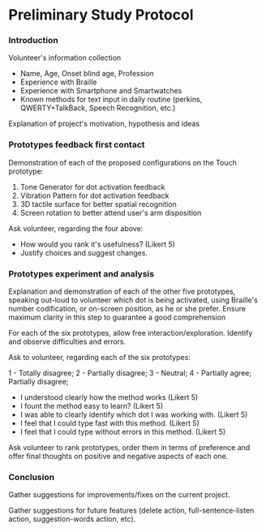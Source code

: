 # Preliminary Study Protocol

### Introduction

Volunteer's information collection

 * Name, Age, Onset blind age, Profession
 * Experience with Braille
 * Experience with Smartphone and Smartwatches
 * Known methods for text input in daily routine (perkins, QWERTY+TalkBack, Speech Recognition, etc.)

Explanation of project's motivation, hypothesis and ideas

### Prototypes feedback first contact

Demonstration of each of the proposed configurations on the Touch prototype:

1. Tone Generator for dot activation feedback
2. Vibration Pattern for dot activation feedback
3. 3D tactile surface for better spatial recognition
4. Screen rotation to better attend user's arm disposition

Ask volunteer, regarding the four above:

* How would you rank it's usefulness? (Likert 5)
* Justify choices and suggest changes.

### Prototypes experiment and analysis

Explanation and demonstration of each of the other five prototypes, speaking out-loud to volunteer which dot is being activated, using Braille's number codification, or on-screen position, as he or she prefer. Ensure maximum clarity in this step to guarantee a good comprehension

For each of the six prototypes, allow free interaction/exploration. Identify and observe difficulties and errors.

Ask to volunteer, regarding each of the six prototypes:

1 - Totally disagree; 2 - Partially disagree; 3 - Neutral; 4 - Partially agree; Partially disagree;

* I understood clearly how the method works (Likert 5) 
* I fount the method easy to learn? (Likert 5)
* I was able to clearly identify which dot I was working with. (Likert 5) 
* I feel that I could type fast with this method. (Likert 5)
* I feel that I could type without errors in this method. (Likert 5)

Ask volunteer to rank prototypes, order them in terms of preference and offer final thoughts on  positive and negative aspects of each one. 

###  Conclusion

Gather suggestions for improvements/fixes on the current project.

Gather suggestions for future features (delete action, full-sentence-listen action, suggestion-words action,  etc).
